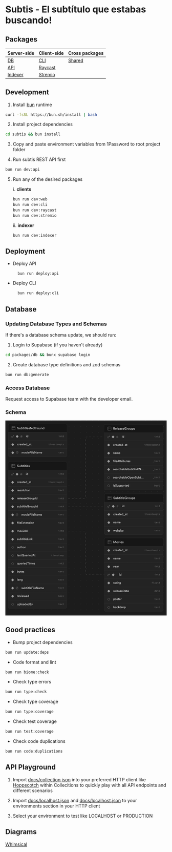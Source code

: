 # Subtis - El subtítulo que estabas buscando!

## Packages

| Server-side | Client-side | Cross packages |
|-------------|-------------|----------------|
| [DB](/packages/db/) | [CLI](/packages/cli/) | [Shared](/packages/shared/) |
| [API](/packages/api/) | [Raycast](/packages/raycast/) |  |
| [Indexer](/packages/indexer/) | [Stremio](/packages/stremio/) |                |

## Development

1. Install [bun](https://bun.sh/) runtime

```bash
curl -fsSL https://bun.sh/install | bash
```

2. Install project dependencies

```bash
cd subtis && bun install
```

3. Copy and paste environment variables from 1Password to root project folder

4. Run subtis REST API first

```bash
bun run dev:api
```

5. Run any of the desired packages

    i. **clients**
      ```bash
      bun run dev:web
      bun run dev:cli
      bun run dev:raycast
      bun run dev:stremio
      ```

    ii. **indexer**
      ```bash
      bun run dev:indexer
      ```

## Deployment

- Deploy API

  ```
    bun run deploy:api
  ```

- Deploy CLI

  ```bash
    bun run deploy:cli
  ```

## Database

### Updating Database Types and Schemas

If there's a database schema update, we should run:

1. Login to Supabase (if you haven't already)

```bash
cd packages/db && bunx supabase login
```

2. Create database type definitions and zod schemas

```bash
bun run db:generate
```

### Access Database

Request access to Supabase team with the developer email.

### Schema

![Database Schema](docs/schema.png)

## Good practices

- Bump project dependencies

```bash
bun run update:deps
```

- Code format and lint

```bash
bun run biome:check
```

- Check type errors

```bash
bun run type:check
```

- Check type coverage

```bash
bun run type:coverage
```

- Check test coverage

```bash
bun run test:coverage
```

- Check code duplications

```bash
bun run code:duplications
```

## API Playground

1. Import [docs/collection.json](/docs/collection.json) into your preferred HTTP client like [Hoppscotch](https://hoppscotch.io/) within Collecitions to quickly play with all API endpoints and different scenarios

2. Import [docs/localhost.json](/docs/localhost.json) and [docs/localhost.json](/docs/production.json) to your environments section in your HTTP client

3. Select your environment to test like LOCALHOST or PRODUCTION

## Diagrams

[Whimsical](https://whimsical.com/Subtis-9VTuUJTU3KcGLHGbk19ioA)
